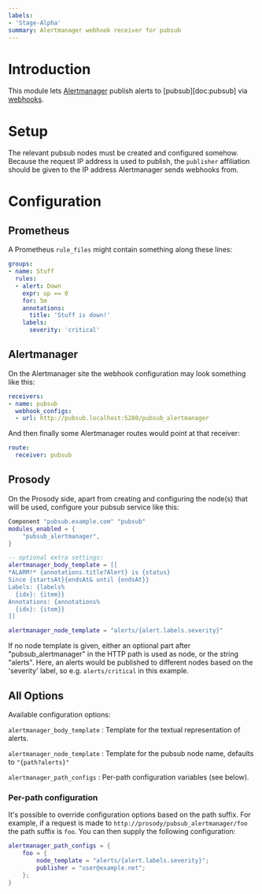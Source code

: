 ```yaml
---
labels:
- 'Stage-Alpha'
summary: Alertmanager webhook receiver for pubsub
---
```


# Introduction

This module lets
[Alertmanager](https://prometheus.io/docs/alerting/latest/alertmanager/)
publish alerts to [pubsub][doc:pubsub] via
[webhooks](https://prometheus.io/docs/alerting/latest/configuration/#webhook_config).

# Setup

The relevant pubsub nodes must be created and configured somehow.
Because the request IP address is used to publish, the `publisher`
affiliation should be given to the IP address Alertmanager sends
webhooks from.

# Configuration

## Prometheus

A Prometheus `rule_files` might contain something along these lines:

``` yaml
groups:
- name: Stuff
  rules:
  - alert: Down
    expr: up == 0
    for: 5m
    annotations:
      title: 'Stuff is down!'
    labels:
      severity: 'critical'
```

## Alertmanager
On the Alertmanager site the webhook configuration may look something
like this:

``` yaml
receivers:
- name: pubsub
  webhook_configs:
  - url: http://pubsub.localhost:5280/pubsub_alertmanager
```

And then finally some Alertmanager routes would point at that receiver:

``` yaml
route:
  receiver: pubsub
```

## Prosody

On the Prosody side, apart from creating and configuring the node(s)
that will be used, configure your pubsub service like this:

``` lua
Component "pubsub.example.com" "pubsub"
modules_enabled = {
    "pubsub_alertmanager",
}

-- optional extra settings:
alertmanager_body_template = [[
*ALARM!* {annotations.title?Alert} is {status}
Since {startsAt}{endsAt& until {endsAt}}
Labels: {labels%
  {idx}: {item}}
Annotations: {annotations%
  {idx}: {item}}
]]

alertmanager_node_template = "alerts/{alert.labels.severity}"
```

If no node template is given, either an optional part after
"pubsub_alertmanager" in the HTTP path is used as node, or the string
"alerts". Here, an alerts would be published to different nodes based on
the 'severity' label, so e.g. `alerts/critical` in this example.

## All Options

Available configuration options:

`alertmanager_body_template`
:   Template for the textual representation of alerts.

`alertmanager_node_template`
:   Template for the pubsub node name, defaults to `"{path?alerts}"`

`alertmanager_path_configs`
:   Per-path configuration variables (see below).

### Per-path configuration

It's possible to override configuration options based on the path suffix. For
example, if a request is made to `http://prosody/pubsub_alertmanager/foo` the
path suffix is `foo`. You can then supply the following configuration:

``` lua
alertmanager_path_configs = {
    foo = {
        node_template = "alerts/{alert.labels.severity}";
        publisher = "user@example.net";
    };
}
```
